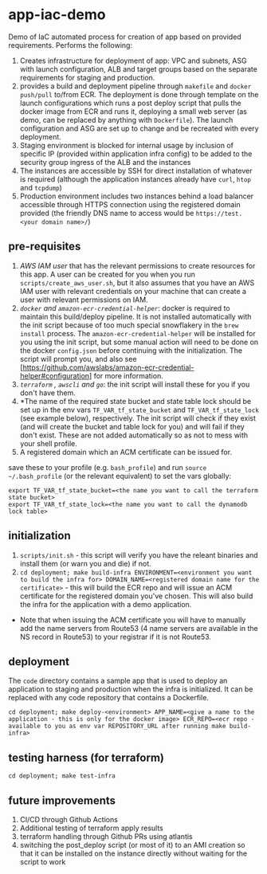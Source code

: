 # app-iac-demo

Demo of IaC automated process for creation of app based on provided requirements. 
Performs the following: 

1. Creates infrastructure for deployment of app: VPC and subnets, ASG with launch configuration, ALB and target groups based on the separate requirements for staging and production.
1. provides a build and deployment pipeline through `makefile` and `docker push/pull` to/from ECR.  The deployment is done through template on the launch configurations which runs a post deploy script that pulls the docker image from ECR and runs it, deploying a small web server (as demo, can be replaced by anything with `Dockerfile`).  The launch configuration and ASG are set up to change and be recreated with every deployment. 
1. Staging environment is blocked for internal usage by inclusion of specific IP (provided within application infra config) to be added to the security group ingress of the ALB and the instances 
1. The instances are accessible by SSH for direct installation of whatever is required (although the application instances already have `curl`, `htop` and `tcpdump`)
1. Production environment includes two instances behind a load balancer accessible through HTTPS connection using the registered domain provided (the friendly DNS name to access would be `https://test.<your domain name>/`)

## pre-requisites 
1. *AWS IAM user* that has the relevant permissions to create resources for this app.  A user can be created for you when you run `scripts/create_aws_user.sh`, but it also assumes that you have an AWS IAM user with relevant credentials on your machine that can create a user with relevant permissions on IAM.
1. *`docker` and `amazon-ecr-credential-helper`*: docker is required to maintain this build/deploy pipeline.  It is not installed automatically with the init script because of too much special snowflakery in the `brew install` process. The `amazon-ecr-credential-helper` will be installed for you using the init script, but some manual action will need to be done on the docker `config.json` before continuing with the initialization. The script will prompt you, and also see [https://github.com/awslabs/amazon-ecr-credential-helper#configuration] for more information.
1. *`terraform` , `awscli` and `go`*: the init script will install these for you if you don't have them. 
1. *The name of the required state bucket and state table lock should be set up in the env vars `TF_VAR_tf_state_bucket` and `TF_VAR_tf_state_lock` (see example below), respectively.  The init script will check if they exist (and will create the bucket and table lock for you) and will fail if they don't exist.  These are not added automatically so as not to mess with your shell profile.
1. A registered domain which an ACM certificate can be issued for. 

save these to your profile (e.g. `bash_profile`) and run `source ~/.bash_profile` (or the relevant equivalent) to set the vars globally: 

```
export TF_VAR_tf_state_bucket=<the name you want to call the terraform state bucket>
export TF_VAR_tf_state_lock=<the name you want to call the dynamodb lock table>
```

## initialization 
1. `scripts/init.sh` - this script will verify you have the releant binaries and install them (or warn you and die) if not.
1. `cd deployment; make build-infra ENVIRONMENT=<environment you want to build the infra for> DOMAIN_NAME=<registered domain name for the certificate>` - this will build the ECR repo and will issue an ACM certificate for the registered domain you've chosen. This will also build the infra for the application with a demo application. 
* Note that when issuing the ACM certificate you will have to manually add the name servers from Route53 (4 name servers are available in the NS record in Route53) to your registrar if it is not Route53.

## deployment
The `code` directory contains a sample app that is used to deploy an application to staging and production when the infra is initialized. 
It can be replaced with any code repository that contains a Dockerfile.

`cd deployment; make deploy-<environment> APP_NAME=<give a name to the application - this is only for the docker image> ECR_REPO=<ecr repo - available to you as env var REPOSITORY_URL after running make build-infra>`

## testing harness (for terraform)
`cd deployment; make test-infra`

## future improvements  
1. CI/CD through Github Actions 
1. Additional testing of terraform apply results 
1. terraform handling through Github PRs using atlantis
1. switching the post_deploy script (or most of it) to an AMI creation so that it can be installed on the instance directly without waiting for the script to work



